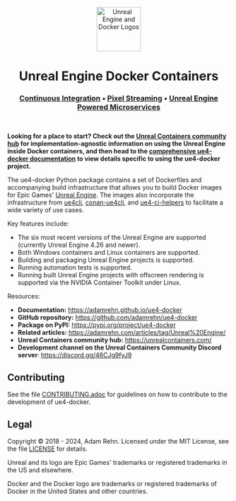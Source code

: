 <p align="center"><img src="https://raw.githubusercontent.com/adamrehn/ue4-docker/master/resources/images/banner.svg?sanitize=true" alt="Unreal Engine and Docker Logos" height="100"></p>
<h1 align="center"><strong>Unreal Engine Docker Containers</strong></h1>
<h3 align="center"><a href="https://unrealcontainers.com/docs/use-cases/continuous-integration">Continuous Integration</a> &bull; <a href="https://unrealcontainers.com/docs/use-cases/pixel-streaming">Pixel Streaming</a> &bull; <a href="https://unrealcontainers.com/docs/use-cases/microservices">Unreal Engine Powered Microservices</a></h3>
<p>&nbsp;</p>

**Looking for a place to start? Check out the [Unreal Containers community hub](https://unrealcontainers.com/) for implementation-agnostic information on using the Unreal Engine inside Docker containers, and then head to the [comprehensive ue4-docker documentation](https://adamrehn.github.io/ue4-docker) to view details specific to using the ue4-docker project.**

The ue4-docker Python package contains a set of Dockerfiles and accompanying build infrastructure that allows you to build Docker images for Epic Games' [Unreal Engine](https://www.unrealengine.com/). The images also incorporate the infrastructure from [ue4cli](https://github.com/adamrehn/ue4cli), [conan-ue4cli](https://github.com/adamrehn/conan-ue4cli), and [ue4-ci-helpers](https://github.com/adamrehn/ue4-ci-helpers) to facilitate a wide variety of use cases.

Key features include:

- The six most recent versions of the Unreal Engine are supported (currently Unreal Engine 4.26 and newer).
- Both Windows containers and Linux containers are supported.
- Building and packaging Unreal Engine projects is supported.
- Running automation tests is supported.
- Running built Unreal Engine projects with offscreen rendering is supported via the NVIDIA Container Toolkit under Linux.

Resources:

- **Documentation:** <https://adamrehn.github.io/ue4-docker>
- **GitHub repository:** <https://github.com/adamrehn/ue4-docker>
- **Package on PyPI:** <https://pypi.org/project/ue4-docker>
- **Related articles:** <https://adamrehn.com/articles/tag/Unreal%20Engine/>
- **Unreal Containers community hub:** <https://unrealcontainers.com/>
- **Development channel on the Unreal Containers Community Discord server**: <https://discord.gg/46CJg9fyJ9>


## Contributing

See the file [CONTRIBUTING.adoc](https://github.com/adamrehn/ue4-docker/blob/master/CONTRIBUTING.adoc) for guidelines on how to contribute to the development of ue4-docker.


## Legal

Copyright &copy; 2018 - 2024, Adam Rehn. Licensed under the MIT License, see the file [LICENSE](https://github.com/adamrehn/ue4-docker/blob/master/LICENSE) for details.

Unreal and its logo are Epic Games' trademarks or registered trademarks in the US and elsewhere.

Docker and the Docker logo are trademarks or registered trademarks of Docker in the United States and other countries.
